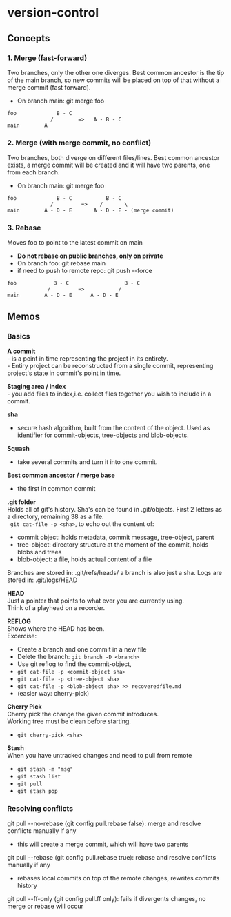 # version-control

## Concepts
### 1. Merge (fast-forward) 
Two branches, only the other one diverges. 
Best common ancestor is the tip of the  main branch, so new commits will be placed on top of that without a merge commit (fast forward). 
- On branch main: git merge foo
```plaintext
foo             B - C  
              /        =>   A - B - C
main        A              
```
### 2. Merge (with merge commit, no conflict)
Two branches, both diverge on different files/lines.
Best common ancestor exists, a merge commit will be created and it will have two parents, one from each branch.
- On branch main: git merge foo
```plaintext
foo             B - C           B - C 
              /         =>    /       \
main        A - D - E       A - D - E - (merge commit)
```
### 3. Rebase
Moves foo to point to the latest commit on main
- **Do not rebase on public branches, only on private**
- On branch foo: git rebase main
- if need to push to remote repo: git push --force

```plaintext
foo            B - C                  B - C
             /         =>           /
main        A - D - E      A - D - E
```

## Memos
### Basics
**A commit**  
	- is a point in time representing the project in its entirety.   
	- Entiry project can be reconstructed from a single commit, representing project's state in commit's point in time.  

**Staging area / index**  
	- you add files to index,i.e. collect files together you wish to include in a commit.  

**sha**  
- secure hash algorithm, built from the content of the object. Used as identifier for commit-objects, tree-objects and blob-objects.

**Squash**  
- take several commits and turn it into one commit.  

**Best common ancestor / merge base**
- the first in common commit

**.git folder**  
Holds all of git's history. Sha's can be found in .git/objects. First 2 letters as a directory, remaining 38 as a file.  
``` git cat-file -p <sha>```, to echo out the content of:  
- commit object: holds metadata, commit message, tree-object, parent
- tree-object: directory structure at the moment of the commit, holds blobs and trees
- blob-object: a file, holds actual content of a file  

Branches are stored in: .git/refs/heads/ a branch is also just a sha.
Logs are stored in: .git/logs/HEAD

**HEAD**  
Just a pointer that points to what ever you are currently using.   
Think of a playhead on a recorder.  

**REFLOG**  
Shows where the HEAD has been.  
Excercise:  
- Create a branch and one commit in a new file
- Delete the branch: ```git branch -D <branch>```
- Use git reflog to find the commit-object, 
- ```git cat-file -p <commit-object sha>```
- ```git cat-file -p <tree-object sha>```
- ```git cat-file -p <blob-object sha> >> recoveredfile.md```
- (easier way: cherry-pick)

**Cherry Pick**  
Cherry pick the change the given commit introduces.  
Working tree must be clean before starting.  
- ```git cherry-pick <sha>```  

**Stash**  
When you have untracked changes and need to pull from remote
- ```git stash -m "msg"```
- ```git stash list```
- ```git pull```
- ```git stash pop```

### Resolving conflicts
git pull --no-rebase (git config pull.rebase false): merge and resolve conflicts manually if any  
- this will create a merge commit, which will have two parents

git pull --rebase (git config pull.rebase true): rebase and resolve conflicts manually if any  
- rebases local commits on top of the remote changes, rewrites commits history

git pull --ff-only (git config pull.ff only): fails if divergents changes, no merge or rebase will occur  

